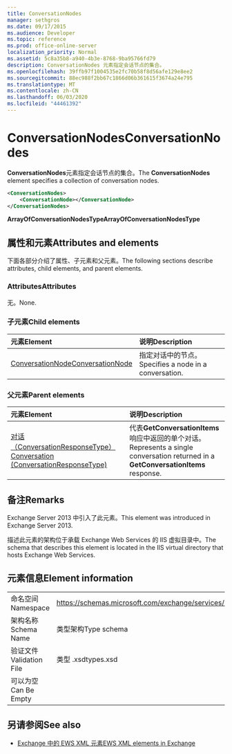 ```yaml
---
title: ConversationNodes
manager: sethgros
ms.date: 09/17/2015
ms.audience: Developer
ms.topic: reference
ms.prod: office-online-server
localization_priority: Normal
ms.assetid: 5c8a35b8-a940-4b3e-8768-9ba95766fd79
description: ConversationNodes 元素指定会话节点的集合。
ms.openlocfilehash: 39ffb97f1004535e2fc70b58f8d56afe129e8ee2
ms.sourcegitcommit: 88ec988f2bb67c1866d06b361615f3674a24e795
ms.translationtype: MT
ms.contentlocale: zh-CN
ms.lasthandoff: 06/03/2020
ms.locfileid: "44461392"
---
```

# <a name="conversationnodes"></a><span data-ttu-id="5d718-103">ConversationNodes</span><span class="sxs-lookup"><span data-stu-id="5d718-103">ConversationNodes</span></span>

<span data-ttu-id="5d718-104">**ConversationNodes**元素指定会话节点的集合。</span><span class="sxs-lookup"><span data-stu-id="5d718-104">The **ConversationNodes** element specifies a collection of conversation nodes.</span></span> 
  
```XML
<ConversationNodes>
    <ConversationNode></ConversationNode>
</ConversationNodes>
```

 <span data-ttu-id="5d718-105">**ArrayOfConversationNodesType**</span><span class="sxs-lookup"><span data-stu-id="5d718-105">**ArrayOfConversationNodesType**</span></span>
## <a name="attributes-and-elements"></a><span data-ttu-id="5d718-106">属性和元素</span><span class="sxs-lookup"><span data-stu-id="5d718-106">Attributes and elements</span></span>

<span data-ttu-id="5d718-107">下面各部分介绍了属性、子元素和父元素。</span><span class="sxs-lookup"><span data-stu-id="5d718-107">The following sections describe attributes, child elements, and parent elements.</span></span>
  
### <a name="attributes"></a><span data-ttu-id="5d718-108">Attributes</span><span class="sxs-lookup"><span data-stu-id="5d718-108">Attributes</span></span>

<span data-ttu-id="5d718-109">无。</span><span class="sxs-lookup"><span data-stu-id="5d718-109">None.</span></span>
  
### <a name="child-elements"></a><span data-ttu-id="5d718-110">子元素</span><span class="sxs-lookup"><span data-stu-id="5d718-110">Child elements</span></span>

|<span data-ttu-id="5d718-111">**元素**</span><span class="sxs-lookup"><span data-stu-id="5d718-111">**Element**</span></span>|<span data-ttu-id="5d718-112">**说明**</span><span class="sxs-lookup"><span data-stu-id="5d718-112">**Description**</span></span>|
|:-----|:-----|
|[<span data-ttu-id="5d718-113">ConversationNode</span><span class="sxs-lookup"><span data-stu-id="5d718-113">ConversationNode</span></span>](conversationnode.md) <br/> |<span data-ttu-id="5d718-114">指定对话中的节点。</span><span class="sxs-lookup"><span data-stu-id="5d718-114">Specifies a node in a conversation.</span></span>  <br/> |
   
### <a name="parent-elements"></a><span data-ttu-id="5d718-115">父元素</span><span class="sxs-lookup"><span data-stu-id="5d718-115">Parent elements</span></span>

|<span data-ttu-id="5d718-116">**元素**</span><span class="sxs-lookup"><span data-stu-id="5d718-116">**Element**</span></span>|<span data-ttu-id="5d718-117">**说明**</span><span class="sxs-lookup"><span data-stu-id="5d718-117">**Description**</span></span>|
|:-----|:-----|
|[<span data-ttu-id="5d718-118">对话（ConversationResponseType）</span><span class="sxs-lookup"><span data-stu-id="5d718-118">Conversation (ConversationResponseType)</span></span>](conversation-conversationresponsetype.md) <br/> |<span data-ttu-id="5d718-119">代表**GetConversationItems**响应中返回的单个对话。</span><span class="sxs-lookup"><span data-stu-id="5d718-119">Represents a single conversation returned in a **GetConversationItems** response.</span></span>  <br/> |
   
## <a name="remarks"></a><span data-ttu-id="5d718-120">备注</span><span class="sxs-lookup"><span data-stu-id="5d718-120">Remarks</span></span>

<span data-ttu-id="5d718-121">Exchange Server 2013 中引入了此元素。</span><span class="sxs-lookup"><span data-stu-id="5d718-121">This element was introduced in Exchange Server 2013.</span></span>
  
<span data-ttu-id="5d718-122">描述此元素的架构位于承载 Exchange Web Services 的 IIS 虚拟目录中。</span><span class="sxs-lookup"><span data-stu-id="5d718-122">The schema that describes this element is located in the IIS virtual directory that hosts Exchange Web Services.</span></span>
  
## <a name="element-information"></a><span data-ttu-id="5d718-123">元素信息</span><span class="sxs-lookup"><span data-stu-id="5d718-123">Element information</span></span>

|||
|:-----|:-----|
|<span data-ttu-id="5d718-124">命名空间</span><span class="sxs-lookup"><span data-stu-id="5d718-124">Namespace</span></span>  <br/> |https://schemas.microsoft.com/exchange/services/2006/types  <br/> |
|<span data-ttu-id="5d718-125">架构名称</span><span class="sxs-lookup"><span data-stu-id="5d718-125">Schema Name</span></span>  <br/> |<span data-ttu-id="5d718-126">类型架构</span><span class="sxs-lookup"><span data-stu-id="5d718-126">Type schema</span></span>  <br/> |
|<span data-ttu-id="5d718-127">验证文件</span><span class="sxs-lookup"><span data-stu-id="5d718-127">Validation File</span></span>  <br/> |<span data-ttu-id="5d718-128">类型 .xsd</span><span class="sxs-lookup"><span data-stu-id="5d718-128">types.xsd</span></span>  <br/> |
|<span data-ttu-id="5d718-129">可以为空</span><span class="sxs-lookup"><span data-stu-id="5d718-129">Can Be Empty</span></span>  <br/> ||
   
## <a name="see-also"></a><span data-ttu-id="5d718-130">另请参阅</span><span class="sxs-lookup"><span data-stu-id="5d718-130">See also</span></span>



- [<span data-ttu-id="5d718-131">Exchange 中的 EWS XML 元素</span><span class="sxs-lookup"><span data-stu-id="5d718-131">EWS XML elements in Exchange</span></span>](ews-xml-elements-in-exchange.md)

